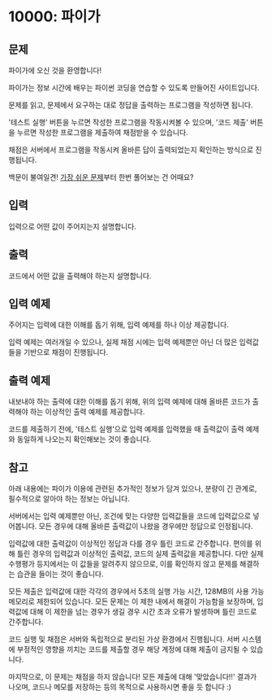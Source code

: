 # 10000: 파이가

## 문제

파이가에 오신 것을 환영합니다!

파이가는 정보 시간에 배우는 파이썬 코딩을 연습할 수 있도록 만들어진 사이트입니다.

문제를 읽고, 문제에서 요구하는 대로 정답을 출력하는 프로그램을 작성하면 됩니다.

'테스트 실행' 버튼을 누르면 작성한 프로그램을 작동시켜볼 수 있으며, '코드 제출' 버튼을 누르면 작성한 프로그램을 제출하여 채점받을 수 있습니다.

채점은 서버에서 프로그램을 작동시켜 올바른 답이 출력되었는지 확인하는 방식으로 진행됩니다.

백문이 불여일견! [가장 쉬운 문제](/problem/10001)부터 한번 풀어보는 건 어때요?

## 입력

입력으로 어떤 값이 주어지는지 설명합니다.

## 출력

코드에서 어떤 값을 출력해야 하는지 설명합니다.

## 입력 예제

주어지는 입력에 대한 이해를 돕기 위해, 입력 예제를 하나 이상 제공합니다.

입력 예제는 여러개일 수 있으나, 실제 채점 시에는 입력 예제뿐만 아닌 더 많은 입력값들을 기반으로 채점이 진행됩니다.

## 출력 예제

내보내야 하는 출력에 대한 이해를 돕기 위해, 위의 입력 예제에 대해 올바른 코드가 출력해야 하는 이상적인 출력 예제를 제공합니다.

코드를 제출하기 전에, '테스트 실행'으로 입력 예제를 입력했을 때 출력값이 출력 예제와 동일하게 나오는지 확인해보는 것이 좋습니다.

## 참고

아래 내용에는 파이가 이용에 관련된 추가적인 정보가 담겨 있으나, 분량이 긴 관계로, 필수적으로 알아야 하는 정보는 아닙니다.

서버에서는 입력 예제뿐만 아닌, 조건에 맞는 다양한 입력값들을 코드에 입력값으로 넣어봅니다. 모든 경우에 대해 올바른 출력값이 나왔을 경우에만 정답으로 인정됩니다.

입력값에 대한 출력값이 이상적인 정답과 다를 경우 틀린 코드로 간주합니다. 편의를 위해 틀린 경우의 입력값과 이상적인 출력값, 코드의 실제 출력값을 제공합니다. 다만 실제 수행평가 등지에서는 이 값들을 알려주지 않으므로, 이를 확인하지 않고 문제를 해결하는 습관을 들이는 것이 좋습니다.

모든 제출은 입력값에 대한 각각의 경우에서 5초의 실행 가능 시간, 128MB의 사용 가능 메모리로 제한되어 있습니다. 모든 문제는 이 제한 내에서 해결이 가능함을 보장하며, 입력값에 대해 이 제한을 넘는 경우가 생길 경우 시간 초과 오류가 발생하며 틀린 코드로 간주합니다.

코드 실행 및 채점은 서버와 독립적으로 분리된 가상 환경에서 진행됩니다. 서버 시스템에 부정적인 영향을 끼치는 코드를 제출할 경우 해당 계정에 대해 제출이 금지될 수 있습니다.

마지막으로, 이 문제는 채점을 하지 않습니다! 모든 제출에 대해 '맞았습니다!!' 결과가 나오며, 코드나 메모를 저장하는 등의 목적으로 사용하시면 좋을 듯 합니다 :)
